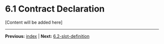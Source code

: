 # 6.1 Contract Declaration

[Content will be added here]

---

**Previous:** [index](./index.md) | **Next:** [6.2-slot-definition](./6.2-slot-definition.md)
